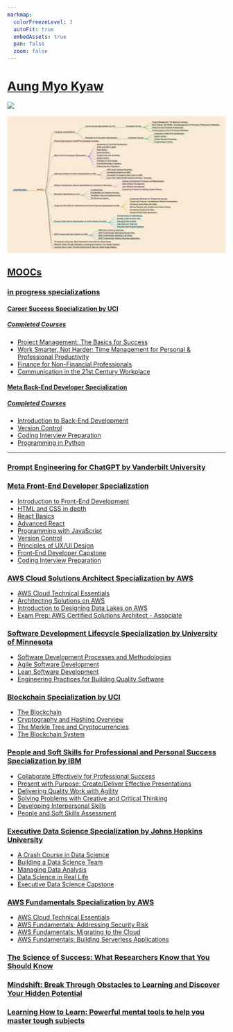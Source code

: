 ```yaml
---
markmap:
  colorFreezeLevel: 3
  autoFit: true
  embedAssets: true
  pan: false
  zoom: false
---
```


# [Aung Myo Kyaw](https://www.aungmyokyaw.com)

<div>
  <a href="https://moocs.aungmyokyaw.com">
    <img src="https://img.shields.io/badge/MOOCs-0077B5?style=for-the-badge&logo=coursera&logoColor=white">
  </a>
</div>

<p align="center">
  <a href="https://moocs.aungmyokyaw.com">
    <img src="./assets/screenshot.png" alt="Aung Myo Kyaw | MOOCs">
  </a>
</p>

## [MOOCs](https://moocs.aungmyokyaw.com)

### [in progress specializations](#)

#### [Career Success Specialization by UCI](#)

##### [Completed Courses](#)

- [Project Management: The Basics for Success](https://www.coursera.org/account/accomplishments/certificate/PY65L84X3CC3)
- [Work Smarter, Not Harder: Time Management for Personal & Professional Productivity](https://www.coursera.org/account/accomplishments/certificate/D5YLNXLRV47V)
- [Finance for Non-Financial Professionals](https://www.coursera.org/account/accomplishments/certificate/M2NCWTW8HLZC)
- [Communication in the 21st Century Workplace](https://www.coursera.org/account/accomplishments/certificate/XGHP5MKFDYVA)

#### [Meta Back-End Developer Specialization](#)

##### [Completed Courses](#)

- [Introduction to Back-End Development](https://www.coursera.org/account/accomplishments/certificate/L3B7UAL2VX2S)
- [Version Control](https://www.coursera.org/account/accomplishments/certificate/ZGLGS7UQPMVE)
- [Coding Interview Preparation](https://www.coursera.org/account/accomplishments/certificate/DHWSJ3JJKMEV)
- [Programming in Python](https://www.coursera.org/account/accomplishments/certificate/SCUDHLQRHSCJ)

---

### [Prompt Engineering for ChatGPT by Vanderbilt University](https://www.coursera.org/account/accomplishments/certificate/TWXADA5XBUQR)

### [Meta Front-End Developer Specialization](https://www.coursera.org/account/accomplishments/specialization/certificate/X5EVPVJSCPFH)

- [Introduction to Front-End Development](https://www.coursera.org/account/accomplishments/certificate/3ZXBQMYRVE4J)
- [HTML and CSS in depth](https://www.coursera.org/account/accomplishments/certificate/UZ8E4TBRTN7M)
- [React Basics](https://www.coursera.org/account/accomplishments/certificate/CTXJVSP4WNPP)
- [Advanced React](https://www.coursera.org/account/accomplishments/certificate/G9CCMJEK4RRJ)
- [Programming with JavaScript](https://www.coursera.org/account/accomplishments/certificate/99AV9256857Z)
- [Version Control](https://www.coursera.org/account/accomplishments/certificate/ZGLGS7UQPMVE)
- [Principles of UX/UI Design](https://www.coursera.org/account/accomplishments/certificate/UUS2L4B8RPT3)
- [Front-End Developer Capstone](https://www.coursera.org/account/accomplishments/certificate/GSPNXQK23TDB)
- [Coding Interview Preparation](https://www.coursera.org/account/accomplishments/certificate/DHWSJ3JJKMEV)

### [AWS Cloud Solutions Architect Specialization by AWS](https://www.coursera.org/account/accomplishments/specialization/certificate/NGP2326FQRPB)

- [AWS Cloud Technical Essentials](https://www.coursera.org/account/accomplishments/certificate/68M99ZNUD4WE)
- [Architecting Solutions on AWS](https://www.coursera.org/account/accomplishments/certificate/BLYG7X4MNKXQ)
- [Introduction to Designing Data Lakes on AWS](https://www.coursera.org/account/accomplishments/certificate/FTB775T8ZU8D)
- [Exam Prep: AWS Certified Solutions Architect - Associate](https://www.coursera.org/account/accomplishments/certificate/83LV6G6VPGPH)

### [Software Development Lifecycle Specialization by University of Minnesota](https://www.coursera.org/account/accomplishments/specialization/certificate/H2UZFJYXWN7W)

- [Software Development Processes and Methodologies](https://www.coursera.org/account/accomplishments/certificate/SD2EMT2SRLCG)
- [Agile Software Development](https://www.coursera.org/account/accomplishments/certificate/FACMLKZAZUCL)
- [Lean Software Development](https://www.coursera.org/account/accomplishments/certificate/WABZAU3U3CAM)
- [Engineering Practices for Building Quality Software](https://www.coursera.org/account/accomplishments/certificate/WJCEX3BPKADK)

### [Blockchain Specialization by UCI](https://www.coursera.org/account/accomplishments/specialization/certificate/ZJQWD2GKVMWZ)

- [The Blockchain](https://www.coursera.org/account/accomplishments/certificate/6A8L86YAYGXV)
- [Cryptography and Hashing Overview](https://www.coursera.org/account/accomplishments/certificate/2D4JE4R89J43)
- [The Merkle Tree and Cryptocurrencies](https://www.coursera.org/account/accomplishments/certificate/PUMVQXTNLLRD)
- [The Blockchain System](https://www.coursera.org/account/accomplishments/certificate/CKLJC3UKJNWS)

### [People and Soft Skills for Professional and Personal Success Specialization by IBM](https://www.coursera.org/account/accomplishments/specialization/certificate/B7NR4R4ETSJB)

- [Collaborate Effectively for Professional Success](https://www.coursera.org/account/accomplishments/certificate/XYEPHPQZPCRK)
- [Present with Purpose: Create/Deliver Effective Presentations](https://www.coursera.org/account/accomplishments/certificate/ZUE9M3KPAJ6K)
- [Delivering Quality Work with Agility](https://www.coursera.org/account/accomplishments/certificate/QLDYNHU7GDCN)
- [Solving Problems with Creative and Critical Thinking](https://www.coursera.org/account/accomplishments/certificate/UNSACKS3P7AG)
- [Developing Interpersonal Skills](https://www.coursera.org/account/accomplishments/certificate/PUUG3VU94B9R)
- [People and Soft Skills Assessment](https://www.coursera.org/account/accomplishments/certificate/ZHL2B5JT9S7G)

### [Executive Data Science Specialization by Johns Hopkins University](https://www.coursera.org/account/accomplishments/specialization/certificate/CCA4K99FLBY9)

- [A Crash Course in Data Science](https://www.coursera.org/account/accomplishments/certificate/R6RBPNAFLKK5)
- [Building a Data Science Team](https://www.coursera.org/account/accomplishments/certificate/A39XE6CPCFRK)
- [Managing Data Analysis](https://www.coursera.org/account/accomplishments/certificate/QGHH247Y3HZJ)
- [Data Science in Real Life](https://www.coursera.org/account/accomplishments/certificate/6J7XWCL3GY7Q)
- [Executive Data Science Capstone](https://www.coursera.org/account/accomplishments/certificate/8VWJC599HLVE)

### [AWS Fundamentals Specialization by AWS](https://www.coursera.org/account/accomplishments/specialization/certificate/WZ2NC5LE482W)

- [AWS Cloud Technical Essentials](https://www.coursera.org/account/accomplishments/certificate/68M99ZNUD4WE)
- [AWS Fundamentals: Addressing Security Risk](https://www.coursera.org/account/accomplishments/certificate/7NNZGQ4LWGE6)
- [AWS Fundamentals: Migrating to the Cloud](https://www.coursera.org/account/accomplishments/certificate/4UAE98GYK9ZL)
- [AWS Fundamentals: Building Serverless Applications](https://www.coursera.org/account/accomplishments/certificate/YK6PX8ZWCNUY)

### [The Science of Success: What Researchers Know that You Should Know](https://www.coursera.org/account/accomplishments/certificate/3SCV47QQK7JE)

### [Mindshift: Break Through Obstacles to Learning and Discover Your Hidden Potential](https://www.coursera.org/account/accomplishments/certificate/MBB63XT9RKNB)

### [Learning How to Learn: Powerful mental tools to help you master tough subjects](https://www.coursera.org/account/accomplishments/certificate/2UZ5KDXDHX98)
